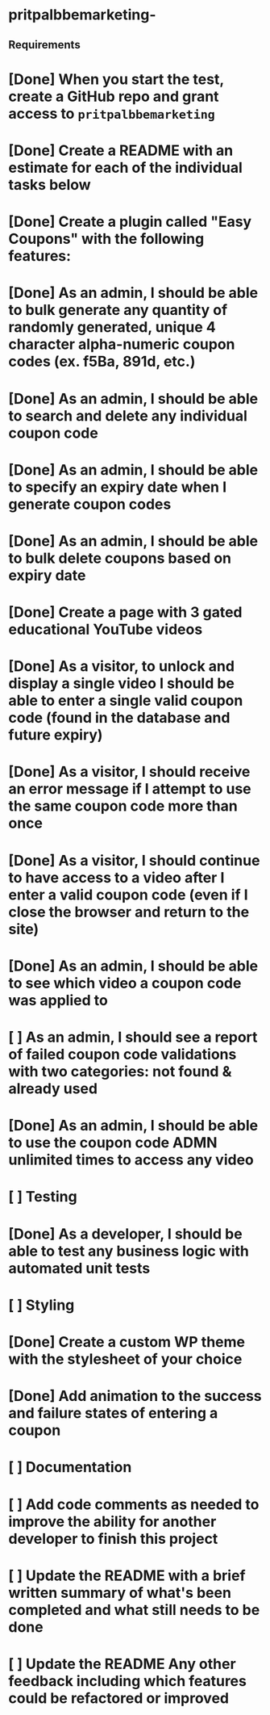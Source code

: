 # pritpalbbemarketing-
## Requirements

# [Done] When you start the test, create a GitHub repo and grant access to `pritpalbbemarketing`

# [Done] Create a README with an estimate for each of the individual tasks below
# [Done] Create a plugin called "Easy Coupons" with the following features:
# [Done] As an admin, I should be able to bulk generate any quantity of randomly generated, unique 4 character alpha-numeric coupon codes (ex. f5Ba, 891d, etc.)
# [Done] As an admin, I should be able to search and delete any individual coupon code
# [Done] As an admin, I should be able to specify an expiry date when I generate coupon codes
# [Done] As an admin, I should be able to bulk delete coupons based on expiry date
# [Done] Create a page with 3 gated educational YouTube videos
# [Done] As a visitor, to unlock and display a single video I should be able to enter a single valid coupon code (found in the database and future expiry)
# [Done] As a visitor, I should receive an error message if I attempt to use the same coupon code more than once
# [Done] As a visitor, I should continue to have access to a video after I enter a valid coupon code (even if I close the browser and return to the site)
# [Done] As an admin, I should be able to see which video a coupon code was applied to
# [ ] As an admin, I should see a report of failed coupon code validations with two categories: not found & already used
# [Done] As an admin, I should be able to use the coupon code ADMN unlimited times to access any video
# [ ] Testing
# [Done] As a developer, I should be able to test any business logic with automated unit tests
# [ ] Styling
# [Done] Create a custom WP theme with the stylesheet of your choice
# [Done] Add animation to the success and failure states of entering a coupon
# [ ] Documentation
# [ ] Add code comments as needed to improve the ability for another developer to finish this project
# [ ] Update the README with a brief written summary of what's been completed and what still needs to be done
# [ ] Update the README Any other feedback including which features could be refactored or improved
